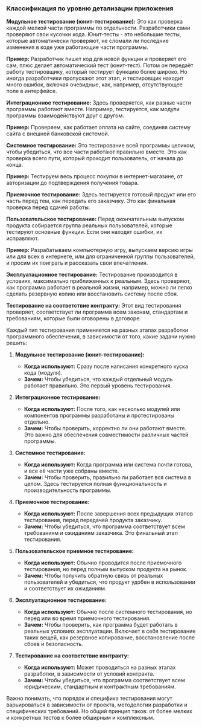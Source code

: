 ### Классификация по уровню детализации приложения

**Модульное тестирование (юнит-тестирование):**
Это как проверка каждой мелкой части программы по отдельности. Разработчики сами проверяют свои кусочки кода. Юнит-тесты - это небольшие тесты, которые автоматически проверяют, не сломали ли последние изменения в коде уже работающие части программы.

**Пример:** Разработчик пишет код для новой функции и проверяет его сам, плюс делает автоматический тест (юнит-тест). Потом он передаёт работу тестировщику, который тестирует функцию более широко. Но иногда разработчики пропускают этот этап, и тестировщик находит много ошибок, включая очевидные, как, например, отсутствующее поле в интерфейсе.

**Интеграционное тестирование:**
Здесь проверяется, как разные части программы работают вместе. Например, тестируется, как модули программы взаимодействуют друг с другом.

**Пример:** Проверяем, как работает оплата на сайте, соединяя систему сайта с внешней банковской системой.

**Системное тестирование:**
Это тестирование всей программы целиком, чтобы убедиться, что все части работают правильно вместе. Это как проверка всего пути, который проходит пользователь, от начала до конца.

**Пример:** Тестируем весь процесс покупки в интернет-магазине, от авторизации до подтверждения получения товара.

**Приемочное тестирование:**
Здесь тестируется готовый продукт или его часть перед тем, как передать его заказчику. Это как финальная проверка перед сдачей работы.

**Пользовательское тестирование:**
Перед окончательным выпуском продукта собирается группа реальных пользователей, которые тестируют основные функции. Если они находят ошибки, их исправляют.

**Пример:** Разрабатываем компьютерную игру, выпускаем версию игры или для всех в интернете, или для ограниченной группы пользователей, и просим их поиграть и рассказать свои впечатления.

**Эксплуатационное тестирование:**
Тестирование производится в условиях, максимально приближенных к реальным. Здесь проверяют, как программа работает в реальной жизни, например, можно ли легко сделать резервную копию или восстановить систему после сбоя.

**Тестирование на соответствие контракту:**
Этот вид тестирования проверяет, соответствует ли программа всем законам, стандартам и требованиям, которые были оговорены в договоре.

Каждый тип тестирования применяется на разных этапах разработки программного обеспечения, в зависимости от того, какие задачи нужно решить:

1. **Модульное тестирование (юнит-тестирование):**
   - **Когда используют:** Сразу после написания конкретного куска кода (модуля).
   - **Зачем:** Чтобы убедиться, что каждый отдельный модуль работает правильно. Это первый уровень тестирования.

2. **Интеграционное тестирование:**
   - **Когда используют:** После того, как несколько модулей или компонентов программы разработаны и протестированы отдельно.
   - **Зачем:** Чтобы проверить, корректно ли они работают вместе. Это важно для обеспечения совместимости различных частей программы.

3. **Системное тестирование:**
   - **Когда используют:** Когда программа или система почти готова, и все её части уже собраны вместе.
   - **Зачем:** Чтобы проверить, правильно ли работает вся система в целом. Здесь тестируется полная функциональность и производительность программы.

4. **Приемочное тестирование:**
   - **Когда используют:** После завершения всех предыдущих этапов тестирования, перед передачей продукта заказчику.
   - **Зачем:** Чтобы убедиться, что программа соответствует всем требованиям и ожиданиям заказчика. Это финальный этап тестирования.

5. **Пользовательское приемное тестирование:**
   - **Когда используют:** Обычно проводится после приемочного тестирования, но перед полным выпуском продукта на рынок.
   - **Зачем:** Чтобы получить обратную связь от реальных пользователей и убедиться, что продукт удобен в использовании и соответствует их ожиданиям.

6. **Эксплуатационное тестирование:**
   - **Когда используют:** Обычно после системного тестирования, но перед или во время приемочного тестирования.
   - **Зачем:** Чтобы проверить, как программа будет работать в реальных условиях эксплуатации. Включает в себя тестирование таких вещей, как резервное копирование, восстановление после сбоев и безопасность.

7. **Тестирование на соответствие контракту:**
   - **Когда используют:** Может проводиться на разных этапах разработки, в зависимости от условий контракта.
   - **Зачем:** Чтобы убедиться, что программа соответствует всем юридическим, стандартным и контрактным требованиям.

Важно понимать, что порядок и специфика тестирования могут варьироваться в зависимости от проекта, методологии разработки и специфических требований. Но общий принцип таков: от более мелких и конкретных тестов к более обширным и комплексным.






















